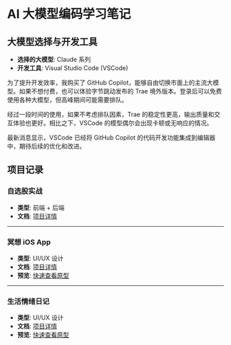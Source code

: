 # AI 大模型编码学习笔记

## 大模型选择与开发工具

- **选择的大模型**: Claude 系列
- **开发工具**: Visual Studio Code (VSCode)

为了提升开发效率，我购买了 GitHub Copilot，能够自由切换市面上的主流大模型。如果不想付费，也可以体验字节跳动发布的 Trae 境外版本。登录后可以免费使用各种大模型，但高峰期间可能需要排队。

经过一段时间的使用，如果不考虑排队因素，Trae 的稳定性更高，输出质量和交互体验也更好。相比之下，VSCode 的模型偶尔会出现卡顿或无响应的情况。

最新消息显示，VSCode 已经将 GitHub Copilot 的代码开发功能集成到编辑器中，期待后续的优化和改进。

## 项目记录

### 自选股实战

- **类型**: 前端 + 后端
- **文档**: [项目详情](stock-watching-system/Readme.md)

---

### 冥想 iOS App

- **类型**: UI/UX 设计
- **文档**: [项目详情](ui-ux-ios-meditation-app/Readme.md)
- **预览**: [快速查看原型](ui-ux-ios-meditation-app/meditation-app-prototype.html)

---

### 生活情绪日记

- **类型**: UI/UX 设计
- **文档**: [项目详情](ui-ux-ios-life-assistant-app/Readme.md)
- **预览**: [快速查看原型](ui-ux-ios-life-assistant-app/canghe_app_prototype.html)
